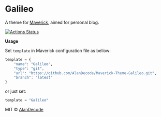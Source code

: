 # Galileo

A theme for [Maverick](https://github.com/AlanDecode/Maverick), aimed for personal blog.

[![Actions Status](https://github.com/AlanDecode/Maverick-Theme-Galileo/workflows/Build/badge.svg)](https://github.com/AlanDecode/Maverick-Theme-Galileo/actions)

**Usage**

Set `template` in Maverick configuration file as bellow:

```python
template = {
    "name": "Galileo",
    "type": "git",
    "url": "https://github.com/AlanDecode/Maverick-Theme-Galileo.git",
    "branch": "latest"
}
```

or just set:

```python
template = "Galileo"
```

MIT © [AlanDecode](https://github.com/AlanDecode)
